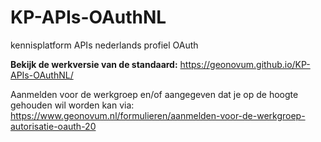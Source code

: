 # KP-APIs-OAuthNL
kennisplatform APIs nederlands profiel OAuth

**Bekijk de werkversie van de standaard:** https://geonovum.github.io/KP-APIs-OAuthNL/

Aanmelden voor de werkgroep en/of aangegeven dat je op de hoogte gehouden wil worden kan via: https://www.geonovum.nl/formulieren/aanmelden-voor-de-werkgroep-autorisatie-oauth-20
